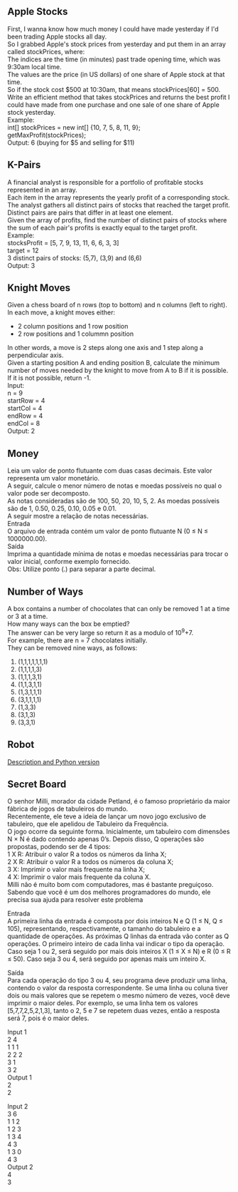 ## Apple Stocks

First, I wanna know how much money I could have made yesterday if I'd been trading Apple stocks all day.  
So I grabbed Apple's stock prices from yesterday and put them in an array called stockPrices, where:  
The indices are the time (in minutes) past trade opening time, which was 9:30am local time.  
The values are the price (in US dollars) of one share of Apple stock at that time.  
So if the stock cost $500 at 10:30am, that means stockPrices[60] = 500.  
Write an efficient method that takes stockPrices and returns the best profit I could have made from one purchase and one sale of one share of Apple stock yesterday.  
Example:  
int[] stockPrices = new int[] {10, 7, 5, 8, 11, 9};  
getMaxProfit(stockPrices);  
Output: 6 (buying for $5 and selling for $11)  


## K-Pairs

A financial analyst is responsible for a portfolio of profitable stocks represented in an array.  
Each item in the array represents the yearly profit of a corresponding stock.  
The analyst gathers all distinct pairs of stocks that reached the target profit.  
Distinct pairs are pairs that differ in at least one element.  
Given the array of profits, find the number of distinct pairs of stocks where the sum of each pair's profits is exactly equal to the target profit.  
Example:  
stocksProfit = [5, 7, 9, 13, 11, 6, 6, 3, 3]  
target = 12  
3 distinct pairs of stocks: (5,7), (3,9) and (6,6)  
Output: 3  

## Knight Moves

Given a chess board of n rows (top to bottom) and n columns (left to right).  
In each move, a knight moves either:  
- 2 column positions and 1 row position  
- 2 row positions and 1 colummn position  

In other words, a move is 2 steps along one axis and 1 step along a perpendicular axis.  
Given a starting position A and ending position B, calculate the minimum number of moves needed by the knight to move from A to B if it is possible. If it is not possible, return -1.  
Input:  
n = 9  
startRow = 4  
startCol = 4  
endRow = 4  
endCol = 8  
Output: 2  

## Money

Leia um valor de ponto flutuante com duas casas decimais. Este valor representa um valor monetário.  
A seguir, calcule o menor número de notas e moedas possíveis no qual o valor pode ser decomposto.  
As notas consideradas são de 100, 50, 20, 10, 5, 2. As moedas possíveis são de 1, 0.50, 0.25, 0.10, 0.05 e 0.01.  
A seguir mostre a relação de notas necessárias.  
Entrada  
O arquivo de entrada contém um valor de ponto flutuante N (0 ≤ N ≤ 1000000.00).  
Saída  
Imprima a quantidade mínima de notas e moedas necessárias para trocar o valor inicial, conforme exemplo fornecido.  
Obs: Utilize ponto (.) para separar a parte decimal. 

## Number of Ways

A box contains a number of chocolates that can only be removed 1 at a time or 3 at a time.  
How many ways can the box be emptied?  
The answer can be very large so return it as a modulo of 10<sup>9</sup>+7.  
For example, there are n = 7 chocolates initially.  
They can be removed nine ways, as follows:  
1. (1,1,1,1,1,1,1)  
2. (1,1,1,1,3)  
3. (1,1,1,3,1)  
4. (1,1,3,1,1)  
5. (1,3,1,1,1)  
6. (3,1,1,1,1)  
7. (1,3,3)  
8. (3,1,3)  
9. (3,3,1)  

## Robot

[Description and Python version](https://github.com/endisl/ada-challenges/blob/main/robot.py)

## Secret Board

O senhor Milli, morador da cidade Petland, é o famoso proprietário da maior fábrica de jogos de tabuleiros do mundo.  
Recentemente, ele teve a ideia de lançar um novo jogo exclusivo de tabuleiro, que ele apelidou de Tabuleiro da Frequência.  
O jogo ocorre da seguinte forma. Inicialmente, um tabuleiro com dimensões N × N é dado contendo apenas 0’s. Depois disso, Q operações são propostas, podendo ser de 4 tipos:  
1 X R: Atribuir o valor R a todos os números da linha X;  
2 X R: Atribuir o valor R a todos os números da coluna X;  
3 X: Imprimir o valor mais frequente na linha X;  
4 X: Imprimir o valor mais frequente da coluna X.  
Milli não é muito bom com computadores, mas é bastante preguiçoso. Sabendo que você é um dos melhores programadores do mundo, ele precisa sua ajuda para resolver este problema

Entrada  
A primeira linha da entrada é composta por dois inteiros N e Q (1 ≤ N, Q ≤ 105), representando, respectivamente, o tamanho do tabuleiro e a quantidade de operações. As próximas Q linhas da entrada vão conter as Q operações. O primeiro inteiro de cada linha vai indicar o tipo da operação. Caso seja 1 ou 2, será seguido por mais dois inteiros X (1 ≤ X ≤ N) e R (0 ≤ R ≤ 50). Caso seja 3 ou 4, será seguido por apenas mais um inteiro X.

Saída  
Para cada operação do tipo 3 ou 4, seu programa deve produzir uma linha, contendo o valor da resposta correspondente. Se uma linha ou coluna tiver dois ou mais valores que se repetem o mesmo número de vezes, você deve imprimir o maior deles. Por exemplo, se uma linha tem os valores [5,7,7,2,5,2,1,3], tanto o 2, 5 e 7 se repetem duas vezes, então a resposta será 7, pois é o maior deles.  

Input 1  
2 4   
1 1 1  
2 2 2  
3 1  
3 2  
Output 1  
2  
2  

Input 2  
3 6  
1 1 2  
1 2 3  
1 3 4  
4 3  
1 3 0  
4 3  
Output 2  
4  
3  





